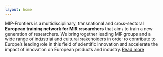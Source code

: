 ```yaml
---
layout: home
---
```


MIP-Frontiers is a multidisciplinary, transnational and cross-sectoral **European training network for MIR researchers** that aims to train a new generation of researchers. We bring together leading MIR groups and a wide range of industrial and cultural stakeholders in order to contribute to Europe’s leading role in this field of scientific innovation and accelerate the impact of innovation on European products and industry. [Read more](/about)
